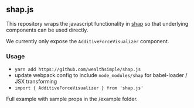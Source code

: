 ## shap.js

This repository wraps the javascript functionality in [shap](https://github.com/slundberg/shap) so that underlying components can be used directly.

We currently only expose the `AdditiveForceVisualizer` component.

### Usage

* `yarn add https://github.com/wealthsimple/shap.js`
* update webpack.config to include `node_modules/shap` for babel-loader / JSX transforming
* `import { AdditiveForceVisualizer } from 'shap.js'`

Full example with sample props in the /example folder.
